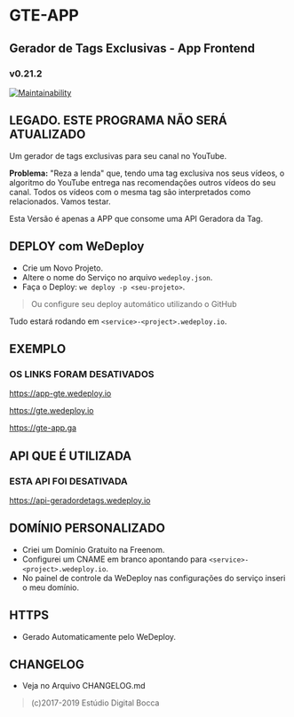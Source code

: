 # GTE-APP

## Gerador de Tags Exclusivas - App Frontend

### v0.21.2

[![Maintainability](https://api.codeclimate.com/v1/badges/6acf83274edb76dfe6c7/maintainability)](https://codeclimate.com/github/digitalbocca/gte-app/maintainability)

## LEGADO. ESTE PROGRAMA NÃO SERÁ ATUALIZADO

Um gerador de tags exclusivas para seu canal no YouTube.

**Problema:** "Reza a lenda" que, tendo uma tag exclusiva nos seus vídeos, o algoritmo do YouTube entrega nas recomendações outros vídeos do seu canal. Todos os vídeos com o mesma tag são interpretados como relacionados. Vamos testar.

Esta Versão é apenas a APP que consome uma API Geradora da Tag.

## DEPLOY com WeDeploy

- Crie um Novo Projeto.
- Altere o nome do Serviço no arquivo `wedeploy.json`.
- Faça o Deploy: `we deploy -p <seu-projeto>`.

> Ou configure seu deploy automático utilizando o GitHub

Tudo estará rodando em `<service>-<project>.wedeploy.io`.

## EXEMPLO

### OS LINKS FORAM DESATIVADOS

<https://app-gte.wedeploy.io>

<https://gte.wedeploy.io>

<https://gte-app.ga>

## API QUE É UTILIZADA

### ESTA API FOI DESATIVADA

<https://api-geradordetags.wedeploy.io>

## DOMÍNIO PERSONALIZADO

- Criei um Domínio Gratuito na Freenom.
- Configurei um CNAME em branco apontando para `<service>-<project>.wedeploy.io`.
- No painel de controle da WeDeploy nas configurações do serviço inseri o meu domínio.

## HTTPS

- Gerado Automaticamente pelo WeDeploy.

## CHANGELOG

- Veja no Arquivo CHANGELOG.md

>(c)2017-2019 Estúdio Digital Bocca
